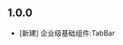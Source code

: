<!--
 * @Author: lipeng 1162423147@qq.com
 * @Date: 2023-09-21 22:41:19
 * @LastEditors: lipeng 1162423147@qq.com
 * @LastEditTime: 2023-09-22 11:20:27
 * @FilePath: /phoenix_tabbar/CHANGELOG.md
 * @Description: 这是默认设置,请设置`customMade`, 打开koroFileHeader查看配置 进行设置: https://github.com/OBKoro1/koro1FileHeader/wiki/%E9%85%8D%E7%BD%AE
-->
## 1.0.0

* [新建] 企业级基础组件:TabBar
